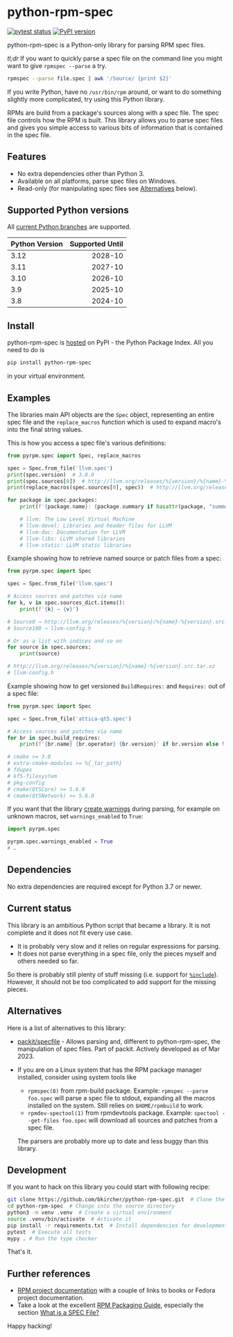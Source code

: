 # python-rpm-spec

[![pytest status](https://github.com/bkircher/python-rpm-spec/actions/workflows/test.yml/badge.svg)](https://github.com/bkircher/python-rpm-spec/actions/workflows/test.yml)
[![PyPI version](https://badge.fury.io/py/python-rpm-spec.svg)](https://badge.fury.io/py/python-rpm-spec)

python-rpm-spec is a Python-only library for parsing RPM spec files.

*tl;dr* If you want to quickly parse a spec file on the command line you might want to give `rpmspec --parse` a try.

```sh
rpmspec --parse file.spec | awk '/Source/ {print $2}'
```

If you write Python, have no `/usr/bin/rpm` around, or want to do something slightly more complicated, try using this Python library.

RPMs are build from a package's sources along with a spec file. The spec file controls how the RPM is built. This library allows you to parse spec files and gives you simple access to various bits of information that is contained in the spec file.

## Features

- No extra dependencies other than Python 3.
- Available on all platforms, parse spec files on Windows.
- Read-only (for manipulating spec files see [Alternatives](#alternatives) below).

## Supported Python versions

All [current Python branches](https://devguide.python.org/versions/#versions) are supported.

| Python Version | Supported Until |
| :------------- | --------------: |
| 3.12           | 2028-10         |
| 3.11           | 2027-10         |
| 3.10           | 2026-10         |
| 3.9            | 2025-10         |
| 3.8            | 2024-10         |

## Install

python-rpm-spec is [hosted](https://pypi.org/project/python-rpm-spec/) on PyPI - the Python Package Index. All you need to do is

```sh
pip install python-rpm-spec
```

in your virtual environment.

## Examples

The libraries main API objects are the `Spec` object, representing an entire spec file and the `replace_macros` function which is used to expand macro's into the final string values.

This is how you access a spec file's various definitions:

```python
from pyrpm.spec import Spec, replace_macros

spec = Spec.from_file('llvm.spec')
print(spec.version)  # 3.8.0
print(spec.sources[0])  # http://llvm.org/releases/%{version}/%{name}-%{version}.src.tar.xz
print(replace_macros(spec.sources[0], spec))  # http://llvm.org/releases/3.8.0/llvm-3.8.0.src.tar.xz

for package in spec.packages:
    print(f'{package.name}: {package.summary if hasattr(package, "summary") else spec.summary}')

    # llvm: The Low Level Virtual Machine
    # llvm-devel: Libraries and header files for LLVM
    # llvm-doc: Documentation for LLVM
    # llvm-libs: LLVM shared libraries
    # llvm-static: LLVM static libraries

```

Example showing how to retrieve named source or patch files from a spec:

```python
from pyrpm.spec import Spec

spec = Spec.from_file('llvm.spec')

# Access sources and patches via name
for k, v in spec.sources_dict.items():
    print(f'{k} → {v}')

# Source0 → http://llvm.org/releases/%{version}/%{name}-%{version}.src.tar.xz
# Source100 → llvm-config.h

# Or as a list with indices and so on
for source in spec.sources:
    print(source)

# http://llvm.org/releases/%{version}/%{name}-%{version}.src.tar.xz
# llvm-config.h
```

Example showing how to get versioned `BuildRequires:` and `Requires:` out of a spec file:

```python
from pyrpm.spec import Spec

spec = Spec.from_file('attica-qt5.spec')

# Access sources and patches via name
for br in spec.build_requires:
    print(f'{br.name} {br.operator} {br.version}' if br.version else f'{br.name}')

# cmake >= 3.0
# extra-cmake-modules >= %{_tar_path}
# fdupes
# kf5-filesystem
# pkg-config
# cmake(Qt5Core) >= 5.6.0
# cmake(Qt5Network) >= 5.6.0
```

If you want that the library [create warnings](https://docs.python.org/3/library/warnings.html) during parsing, for example on unknown macros, set `warnings_enabled` to `True`:

```python
import pyrpm.spec

pyrpm.spec.warnings_enabled = True
# …
```

## Dependencies

No extra dependencies are required except for Python 3.7 or newer.

## Current status

This library is an ambitious Python script that became a library. It is not complete and it does not fit every use case.

- It is probably very slow and it relies on regular expressions for parsing.
- It does not parse everything in a spec file, only the pieces myself and others needed so far.

So there is probably still plenty of stuff missing (i.e. support for [`%include`](https://github.com/bkircher/python-rpm-spec/issues/51)). However, it should not be too complicated to add support for the missing pieces.

## Alternatives

Here is a list of alternatives to this library:

- [packit/specfile](https://github.com/packit/specfile) - Allows parsing and, different to python-rpm-spec, the manipulation of spec files. Part of packit. Actively developed as of Mar 2023.
- If you are on a Linux system that has the RPM package manager installed, consider using system tools like
  - `rpmspec(8)` from rpm-build package. Example: `rpmspec --parse foo.spec` will parse a spec file to stdout, expanding all the macros installed on the system. Still relies on `$HOME/rpmbuild` to work.
  - `rpmdev-spectool(1)` from rpmdevtools package. Example: `spectool --get-files foo.spec` will download all sources and patches from a spec file.

  The parsers are probably more up to date and less buggy than this library.

## Development

If you want to hack on this library you could start with following recipe:

```sh
git clone https://github.com/bkircher/python-rpm-spec.git  # Clone the repo
cd python-rpm-spec  # Change into the source directory
python3 -m venv .venv  # Create a virtual environment
source .venv/bin/activate  # Activate it
pip install -r requirements.txt  # Install dependencies for development
pytest  # Execute all tests
mypy . # Run the type checker
```

That's it.

## Further references

- [RPM project documentation](https://rpm.org/documentation.html) with a couple of links to books or Fedora project documentation.
- Take a look at the excellent [RPM Packaging Guide](https://rpm-guide.readthedocs.io/en/latest/index.html), especially the section [What is a SPEC File?](https://rpm-guide.readthedocs.io/en/latest/rpm-guide.html#what-is-a-spec-file)

Happy hacking!
